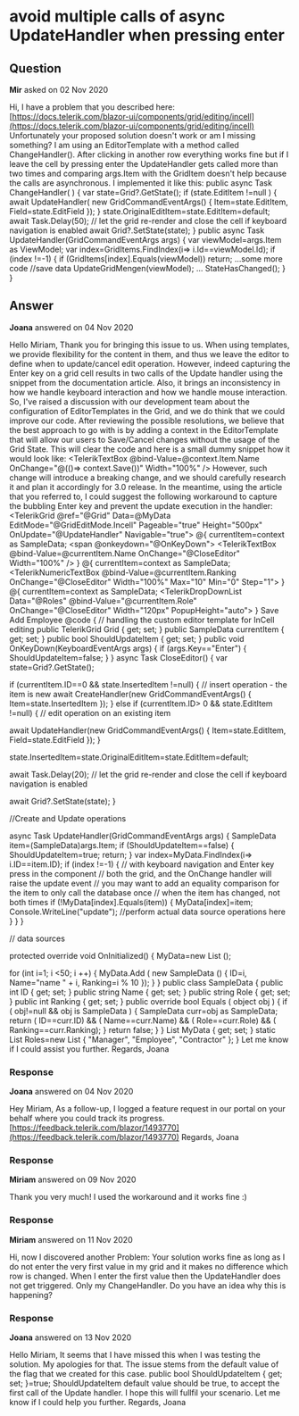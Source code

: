 # avoid multiple calls of async UpdateHandler when pressing enter

## Question

**Mir** asked on 02 Nov 2020

Hi, I have a problem that you described here: [https://docs.telerik.com/blazor-ui/components/grid/editing/incell](https://docs.telerik.com/blazor-ui/components/grid/editing/incell) Unfortunately your proposed solution doesn't work or am I missing something? I am using an EditorTemplate with a method called ChangeHandler(). After clicking in another row everything works fine but if I leave the cell by pressing enter the UpdateHandler gets called more than two times and comparing args.Item with the GridItem doesn't help because the calls are asynchronous. I implemented it like this: public async Task ChangeHandler( ) { var state=Grid?.GetState(); if (state.EditItem !=null ) { await UpdateHandler( new GridCommandEventArgs() { Item=state.EditItem, Field=state.EditField }); } state.OriginalEditItem=state.EditItem=default; await Task.Delay(50); // let the grid re-render and close the cell if keyboard navigation is enabled await Grid?.SetState(state); } public async Task UpdateHandler(GridCommandEventArgs args) { var viewModel=args.Item as ViewModel; var index=GridItems.FindIndex(i=> i.Id==viewModel.Id); if (index !=-1) { if (GridItems[index].Equals(viewModel)) return; ...some more code //save data UpdateGridMengen(viewModel); ... StateHasChanged(); } }

## Answer

**Joana** answered on 04 Nov 2020

Hello Miriam, Thank you for bringing this issue to us. When using templates, we provide flexibility for the content in them, and thus we leave the editor to define when to update/cancel edit operation. However, indeed capturing the Enter key on a grid cell results in two calls of the Update handler using the snippet from the documentation article. Also, it brings an inconsistency in how we handle keyboard interaction and how we handle mouse interaction. So, I've raised a discussion with our development team about the configuration of EditorTemplates in the Grid, and we do think that we could improve our code. After reviewing the possible resolutions, we believe that the best approach to go with is by adding a context in the EditorTemplate that will allow our users to Save/Cancel changes without the usage of the Grid State. This will clear the code and here is a small dummy snippet how it would look like: <EditorTemplate> <TelerikTextBox @bind-Value=@context.Item.Name OnChange="@(()=> context.Save())" Width="100%" /> </EditorTemplate> However, such change will introduce a breaking change, and we should carefully research it and plan it accordingly for 3.0 release. In the meantime, using the article that you referred to, I could suggest the following workaround to capture the bubbling Enter key and prevent the update execution in the handler: <TelerikGrid @ref="@Grid" Data=@MyData EditMode="@GridEditMode.Incell" Pageable="true" Height="500px" OnUpdate="@UpdateHandler" Navigable="true"> <GridColumns> <GridColumn Field=@nameof(SampleData.ID) Editable="false" Title="ID" /> <GridColumn Field=@nameof(SampleData.Name) Title="Name"> <EditorTemplate> @{
currentItem=context as SampleData; <span @onkeydown="@OnKeyDown"> <TelerikTextBox @bind-Value=@currentItem.Name OnChange="@CloseEditor" Width="100%" /> </span> } </EditorTemplate> </GridColumn> <GridColumn Field=@nameof(SampleData.Ranking) Title="Ranking" Width="120px"> <EditorTemplate> @{
currentItem=context as SampleData; <TelerikNumericTextBox @bind-Value=@currentItem.Ranking OnChange="@CloseEditor" Width="100%" Max="10" Min="0" Step="1"> </TelerikNumericTextBox> } </EditorTemplate> </GridColumn> <GridColumn Field=@nameof(SampleData.Role) Title="Position" Width="200px"> <EditorTemplate> @{
currentItem=context as SampleData; <TelerikDropDownList Data="@Roles" @bind-Value="@currentItem.Role" OnChange="@CloseEditor" Width="120px" PopupHeight="auto"> </TelerikDropDownList> } </EditorTemplate> </GridColumn> <GridCommandColumn> <GridCommandButton Command="Save" Icon="save" ShowInEdit="true"> Save </GridCommandButton> </GridCommandColumn> </GridColumns> <GridToolBar> <GridCommandButton Command="Add" Icon="add"> Add Employee </GridCommandButton> </GridToolBar> </TelerikGrid> @code {
// handling the custom editor template for InCell editing
public TelerikGrid <SampleData> Grid { get; set; }
public SampleData currentItem { get; set; } public bool ShouldUpdateItem { get; set; } public void OnKeyDown(KeyboardEventArgs args)
{
if (args.Key=="Enter")
{
ShouldUpdateItem=false;
}
} async Task CloseEditor()
{
var state=Grid?.GetState();

if (currentItem.ID==0 && state.InsertedItem !=null)
{
// insert operation - the item is new
await CreateHandler(new GridCommandEventArgs()
{
Item=state.InsertedItem
});
}
else
if (currentItem.ID> 0 && state.EditItem !=null)
{
// edit operation on an existing item

await UpdateHandler(new GridCommandEventArgs()
{
Item=state.EditItem,
Field=state.EditField
});
}

state.InsertedItem=state.OriginalEditItem=state.EditItem=default;

await Task.Delay(20); // let the grid re-render and close the cell if keyboard navigation is enabled

await Grid?.SetState(state);
}

//Create and Update operations

async Task UpdateHandler(GridCommandEventArgs args)
{
SampleData item=(SampleData)args.Item; if (ShouldUpdateItem==false)
{
ShouldUpdateItem=true;
return;
} var index=MyData.FindIndex(i=> i.ID==item.ID);
if (index !=-1)
{
// with keyboard navigation and Enter key press in the component
// both the grid, and the OnChange handler will raise the update event
// you may want to add an equality comparison for the item to only call the database once
// when the item has changed, not both times
if (!MyData[index].Equals(item))
{
MyData[index]=item;
Console.WriteLine("update");
//perform actual data source operations here
}
}
}

// data sources

protected override void OnInitialized()
{
MyData=new List <SampleData> ();

for (int i=1; i <50; i ++)
{ MyData.Add ( new SampleData ()
{ ID=i, Name="name " + i, Ranking=i % 10 });
}
} public class SampleData { public int ID { get; set; } public string Name { get; set; } public string Role { get; set; } public int Ranking { get; set; } public override bool Equals ( object obj )
{ if ( obj!=null && obj is SampleData )
{ SampleData curr=obj as SampleData; return ( ID==curr.ID) && ( Name==curr.Name) && ( Role==curr.Role) && ( Ranking==curr.Ranking); } return false;
}
} List <SampleData> MyData { get; set; }
static List <string> Roles=new List <string> { "Manager", "Employee", "Contractor" };
} Let me know if I could assist you further. Regards, Joana

### Response

**Joana** answered on 04 Nov 2020

Hey Miriam, As a follow-up, I logged a feature request in our portal on your behalf where you could track its progress. [https://feedback.telerik.com/blazor/1493770](https://feedback.telerik.com/blazor/1493770) Regards, Joana

### Response

**Miriam** answered on 09 Nov 2020

Thank you very much! I used the workaround and it works fine :)

### Response

**Miriam** answered on 11 Nov 2020

Hi, now I discovered another Problem: Your solution works fine as long as I do not enter the very first value in my grid and it makes no difference which row is changed. When I enter the first value then the UpdateHandler does not get triggered. Only my ChangeHandler. Do you have an idea why this is happening?

### Response

**Joana** answered on 13 Nov 2020

Hello Miriam, It seems that I have missed this when I was testing the solution. My apologies for that. The issue stems from the default value of the flag that we created for this case. public bool ShouldUpdateItem { get; set; }=true; ShouldUpdateItem default value should be true, to accept the first call of the Update handler. I hope this will fullfil your scenario. Let me know if I could help you further. Regards, Joana
